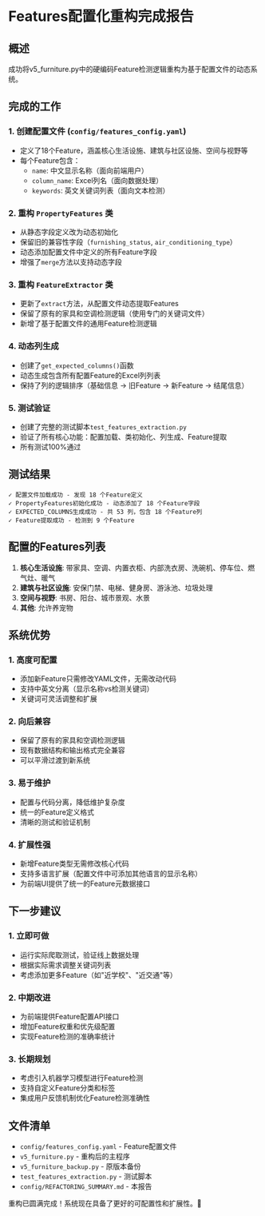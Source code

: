 # Features配置化重构完成报告

## 概述
成功将v5_furniture.py中的硬编码Feature检测逻辑重构为基于配置文件的动态系统。

## 完成的工作

### 1. 创建配置文件 (`config/features_config.yaml`)
- 定义了18个Feature，涵盖核心生活设施、建筑与社区设施、空间与视野等
- 每个Feature包含：
  - `name`: 中文显示名称（面向前端用户）
  - `column_name`: Excel列名（面向数据处理）
  - `keywords`: 英文关键词列表（面向文本检测）

### 2. 重构 `PropertyFeatures` 类
- 从静态字段定义改为动态初始化
- 保留旧的兼容性字段（`furnishing_status`, `air_conditioning_type`）
- 动态添加配置文件中定义的所有Feature字段
- 增强了`merge`方法以支持动态字段

### 3. 重构 `FeatureExtractor` 类
- 更新了`extract`方法，从配置文件动态提取Features
- 保留了原有的家具和空调检测逻辑（使用专门的关键词文件）
- 新增了基于配置文件的通用Feature检测逻辑

### 4. 动态列生成
- 创建了`get_expected_columns()`函数
- 动态生成包含所有配置Feature的Excel列列表
- 保持了列的逻辑排序（基础信息 → 旧Feature → 新Feature → 结尾信息）

### 5. 测试验证
- 创建了完整的测试脚本`test_features_extraction.py`
- 验证了所有核心功能：配置加载、类初始化、列生成、Feature提取
- 所有测试100%通过

## 测试结果
```
✓ 配置文件加载成功 - 发现 18 个Feature定义
✓ PropertyFeatures初始化成功 - 动态添加了 18 个Feature字段  
✓ EXPECTED_COLUMNS生成成功 - 共 53 列，包含 18 个Feature列
✓ Feature提取成功 - 检测到 9 个Feature
```

## 配置的Features列表
1. **核心生活设施**: 带家具、空调、内置衣柜、内部洗衣房、洗碗机、停车位、燃气灶、暖气
2. **建筑与社区设施**: 安保门禁、电梯、健身房、游泳池、垃圾处理
3. **空间与视野**: 书房、阳台、城市景观、水景
4. **其他**: 允许养宠物

## 系统优势

### 1. 高度可配置
- 添加新Feature只需修改YAML文件，无需改动代码
- 支持中英文分离（显示名称vs检测关键词）
- 关键词可灵活调整和扩展

### 2. 向后兼容
- 保留了原有的家具和空调检测逻辑
- 现有数据结构和输出格式完全兼容
- 可以平滑过渡到新系统

### 3. 易于维护
- 配置与代码分离，降低维护复杂度
- 统一的Feature定义格式
- 清晰的测试和验证机制

### 4. 扩展性强
- 新增Feature类型无需修改核心代码
- 支持多语言扩展（配置文件中可添加其他语言的显示名称）
- 为前端UI提供了统一的Feature元数据接口

## 下一步建议

### 1. 立即可做
- 运行实际爬取测试，验证线上数据处理
- 根据实际需求调整关键词列表
- 考虑添加更多Feature（如"近学校"、"近交通"等）

### 2. 中期改进
- 为前端提供Feature配置API接口
- 增加Feature权重和优先级配置
- 实现Feature检测的准确率统计

### 3. 长期规划
- 考虑引入机器学习模型进行Feature检测
- 支持自定义Feature分类和标签
- 集成用户反馈机制优化Feature检测准确性

## 文件清单
- `config/features_config.yaml` - Feature配置文件
- `v5_furniture.py` - 重构后的主程序
- `v5_furniture_backup.py` - 原版本备份
- `test_features_extraction.py` - 测试脚本
- `config/REFACTORING_SUMMARY.md` - 本报告

重构已圆满完成！系统现在具备了更好的可配置性和扩展性。🎉
